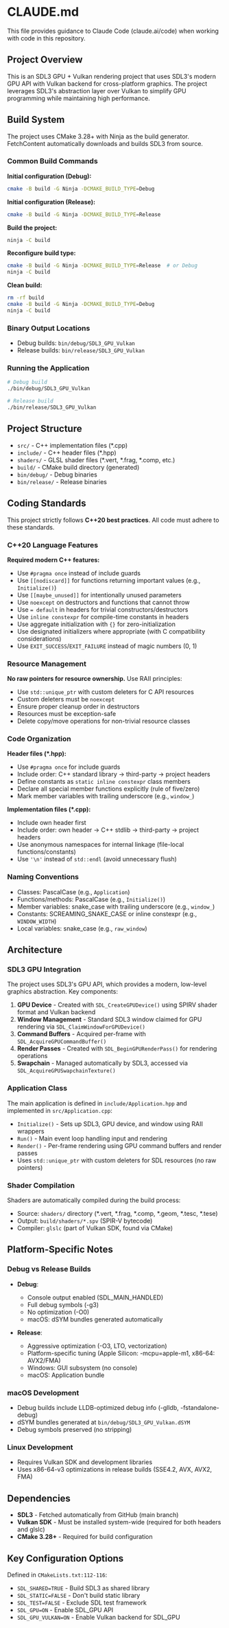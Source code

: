 # CLAUDE.md

This file provides guidance to Claude Code (claude.ai/code) when working with code in this repository.

## Project Overview

This is an SDL3 GPU + Vulkan rendering project that uses SDL3's modern GPU API with Vulkan backend for cross-platform graphics. The project leverages SDL3's abstraction layer over Vulkan to simplify GPU programming while maintaining high performance.

## Build System

The project uses CMake 3.28+ with Ninja as the build generator. FetchContent automatically downloads and builds SDL3 from source.

### Common Build Commands

**Initial configuration (Debug):**
```bash
cmake -B build -G Ninja -DCMAKE_BUILD_TYPE=Debug
```

**Initial configuration (Release):**
```bash
cmake -B build -G Ninja -DCMAKE_BUILD_TYPE=Release
```

**Build the project:**
```bash
ninja -C build
```

**Reconfigure build type:**
```bash
cmake -B build -G Ninja -DCMAKE_BUILD_TYPE=Release  # or Debug
ninja -C build
```

**Clean build:**
```bash
rm -rf build
cmake -B build -G Ninja -DCMAKE_BUILD_TYPE=Debug
ninja -C build
```

### Binary Output Locations

- Debug builds: `bin/debug/SDL3_GPU_Vulkan`
- Release builds: `bin/release/SDL3_GPU_Vulkan`

### Running the Application

```bash
# Debug build
./bin/debug/SDL3_GPU_Vulkan

# Release build
./bin/release/SDL3_GPU_Vulkan
```

## Project Structure

- `src/` - C++ implementation files (*.cpp)
- `include/` - C++ header files (*.hpp)
- `shaders/` - GLSL shader files (*.vert, *.frag, *.comp, etc.)
- `build/` - CMake build directory (generated)
- `bin/debug/` - Debug binaries
- `bin/release/` - Release binaries

## Coding Standards

This project strictly follows **C++20 best practices**. All code must adhere to these standards.

### C++20 Language Features

**Required modern C++ features:**
- Use `#pragma once` instead of include guards
- Use `[[nodiscard]]` for functions returning important values (e.g., `Initialize()`)
- Use `[[maybe_unused]]` for intentionally unused parameters
- Use `noexcept` on destructors and functions that cannot throw
- Use `= default` in headers for trivial constructors/destructors
- Use `inline constexpr` for compile-time constants in headers
- Use aggregate initialization with `{}` for zero-initialization
- Use designated initializers where appropriate (with C compatibility considerations)
- Use `EXIT_SUCCESS`/`EXIT_FAILURE` instead of magic numbers (0, 1)

### Resource Management

**No raw pointers for resource ownership.** Use RAII principles:
- Use `std::unique_ptr` with custom deleters for C API resources
- Custom deleters must be `noexcept`
- Ensure proper cleanup order in destructors
- Resources must be exception-safe
- Delete copy/move operations for non-trivial resource classes

### Code Organization

**Header files (*.hpp):**
- Use `#pragma once` for include guards
- Include order: C++ standard library → third-party → project headers
- Define constants as `static inline constexpr` class members
- Declare all special member functions explicitly (rule of five/zero)
- Mark member variables with trailing underscore (e.g., `window_`)

**Implementation files (*.cpp):**
- Include own header first
- Include order: own header → C++ stdlib → third-party → project headers
- Use anonymous namespaces for internal linkage (file-local functions/constants)
- Use `'\n'` instead of `std::endl` (avoid unnecessary flush)

### Naming Conventions

- Classes: PascalCase (e.g., `Application`)
- Functions/methods: PascalCase (e.g., `Initialize()`)
- Member variables: snake_case with trailing underscore (e.g., `window_`)
- Constants: SCREAMING_SNAKE_CASE or inline constexpr (e.g., `WINDOW_WIDTH`)
- Local variables: snake_case (e.g., `raw_window`)

## Architecture

### SDL3 GPU Integration

The project uses SDL3's GPU API, which provides a modern, low-level graphics abstraction. Key components:

1. **GPU Device** - Created with `SDL_CreateGPUDevice()` using SPIRV shader format and Vulkan backend
2. **Window Management** - Standard SDL3 window claimed for GPU rendering via `SDL_ClaimWindowForGPUDevice()`
3. **Command Buffers** - Acquired per-frame with `SDL_AcquireGPUCommandBuffer()`
4. **Render Passes** - Created with `SDL_BeginGPURenderPass()` for rendering operations
5. **Swapchain** - Managed automatically by SDL3, accessed via `SDL_AcquireGPUSwapchainTexture()`

### Application Class

The main application is defined in `include/Application.hpp` and implemented in `src/Application.cpp`:
- `Initialize()` - Sets up SDL3, GPU device, and window using RAII wrappers
- `Run()` - Main event loop handling input and rendering
- `Render()` - Per-frame rendering using GPU command buffers and render passes
- Uses `std::unique_ptr` with custom deleters for SDL resources (no raw pointers)

### Shader Compilation

Shaders are automatically compiled during the build process:
- Source: `shaders/` directory (*.vert, *.frag, *.comp, *.geom, *.tesc, *.tese)
- Output: `build/shaders/*.spv` (SPIR-V bytecode)
- Compiler: `glslc` (part of Vulkan SDK, found via CMake)

## Platform-Specific Notes

### Debug vs Release Builds

- **Debug**:
  - Console output enabled (SDL_MAIN_HANDLED)
  - Full debug symbols (-g3)
  - No optimization (-O0)
  - macOS: dSYM bundles generated automatically

- **Release**:
  - Aggressive optimization (-O3, LTO, vectorization)
  - Platform-specific tuning (Apple Silicon: -mcpu=apple-m1, x86-64: AVX2/FMA)
  - Windows: GUI subsystem (no console)
  - macOS: Application bundle

### macOS Development

- Debug builds include LLDB-optimized debug info (-glldb, -fstandalone-debug)
- dSYM bundles generated at `bin/debug/SDL3_GPU_Vulkan.dSYM`
- Debug symbols preserved (no stripping)

### Linux Development

- Requires Vulkan SDK and development libraries
- Uses x86-64-v3 optimizations in release builds (SSE4.2, AVX, AVX2, FMA)

## Dependencies

- **SDL3** - Fetched automatically from GitHub (main branch)
- **Vulkan SDK** - Must be installed system-wide (required for both headers and glslc)
- **CMake 3.28+** - Required for build configuration

## Key Configuration Options

Defined in `CMakeLists.txt:112-116`:
- `SDL_SHARED=TRUE` - Build SDL3 as shared library
- `SDL_STATIC=FALSE` - Don't build static library
- `SDL_TEST=FALSE` - Exclude SDL test framework
- `SDL_GPU=ON` - Enable SDL_GPU API
- `SDL_GPU_VULKAN=ON` - Enable Vulkan backend for SDL_GPU
